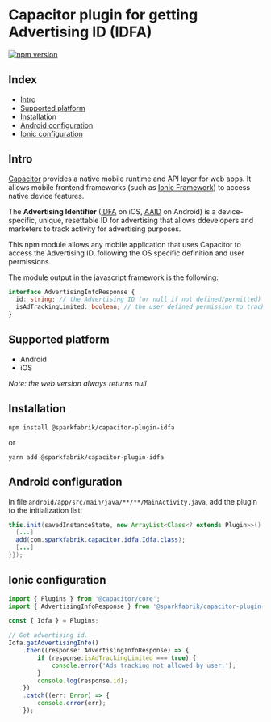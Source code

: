# Capacitor plugin for getting Advertising ID (IDFA)

[![npm version](https://badge.fury.io/js/%40sparkfabrik%2Fcapacitor-plugin-idfa.svg)](https://badge.fury.io/js/%40sparkfabrik%2Fcapacitor-plugin-idfa)

## Index

- [Intro](#intro)
- [Supported platform](#supported-platform)
- [Installation](#installation)
- [Android configuration](#android-configuration)
- [Ionic configuration](#ionic-configuration)

## Intro

[Capacitor](https://capacitorjs.com/) provides a native mobile runtime and API layer for web apps. It allows mobile frontend frameworks (such as [Ionic Framework](https://ionicframework.com)) to access native device features.

The **Advertising Identifier** ([IDFA](https://developer.apple.com/documentation/adsupport/asidentifiermanager) on iOS, [AAID](https://developer.android.com/training/articles/ad-id) on Android) is a device-specific, unique, resettable ID for advertising that allows ddevelopers and marketers to track activity for advertising purposes.

This npm module allows any mobile application that uses Capacitor to access the Advertising ID, following the OS specific definition and user permissions.

The module output in the javascript framework is the following:

```ts
interface AdvertisingInfoResponse {
  id: string; // the Advertising ID (or null if not defined/permitted)
  isAdTrackingLimited: boolean; // the user defined permission to track
}
```

## Supported platform

- Android
- iOS

*Note: the web version always returns null*

## Installation
`npm install @sparkfabrik/capacitor-plugin-idfa`

or

`yarn add @sparkfabrik/capacitor-plugin-idfa`

## Android configuration

In file `android/app/src/main/java/**/**/MainActivity.java`, add the plugin to the initialization list:
```java
this.init(savedInstanceState, new ArrayList<Class<? extends Plugin>>() {{
  [...]
  add(com.sparkfabrik.capacitor.idfa.Idfa.class);
  [...]
}});
```

## Ionic configuration
```ts
import { Plugins } from '@capacitor/core';
import { AdvertisingInfoResponse } from '@sparkfabrik/capacitor-plugin-idfa';

const { Idfa } = Plugins;

// Get advertising id.
Idfa.getAdvertisingInfo()
	.then((response: AdvertisingInfoResponse) => {
		if (response.isAdTrackingLimited === true) {
			console.error('Ads tracking not allowed by user.');
		}
		console.log(response.id);
	})
	.catch((err: Error) => {
		console.error(err);
	});
```